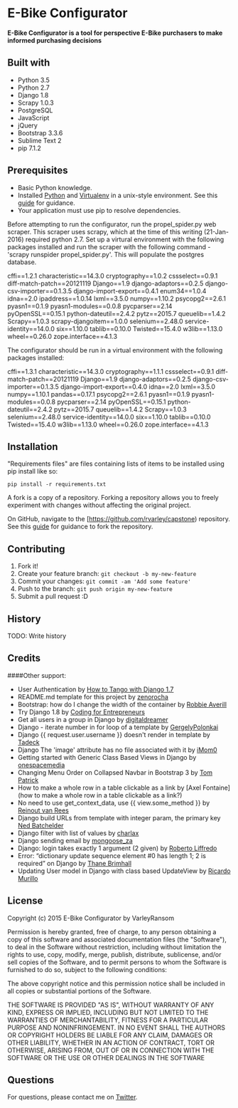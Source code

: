 # E-Bike Configurator

**E-Bike Configurator is a tool for perspective E-Bike purchasers to make informed purchasing decisions**

## Built with

* Python 3.5
* Python 2.7
* Django 1.8
* Scrapy 1.0.3
* PostgreSQL
* JavaScript
* jQuery
* Bootstrap 3.3.6
* Sublime Text 2
* pip 7.1.2


## Prerequisites

* Basic Python knowledge.
* Installed [Python](https://www.python.org) and [Virtualenv](https://github.com/kennethreitz/python-guide/blob/master/docs/dev/virtualenvs.rst) in a unix-style environment. See this [guide](http://docs.python-guide.org/en/latest/starting/install/osx/) for guidance.
* Your application must use pip to resolve dependencies.

Before attempting to run the configurator, run the propel_spider.py web scraper.
This scraper uses scrapy, which at the time of this writing (21-Jan-2016) required
python 2.7.  Set up a virtural environment with the following packages installed and run the scraper
with the following command - 'scrapy runspider propel_spider.py'.  This will populate
the postgres database.

cffi==1.2.1
characteristic==14.3.0
cryptography==1.0.2
cssselect==0.9.1
diff-match-patch==20121119
Django==1.9
django-adaptors==0.2.5
django-csv-importer==0.1.3.5
django-import-export==0.4.1
enum34==1.0.4
idna==2.0
ipaddress==1.0.14
lxml==3.5.0
numpy==1.10.2
psycopg2==2.6.1
pyasn1==0.1.9
pyasn1-modules==0.0.8
pycparser==2.14
pyOpenSSL==0.15.1
python-dateutil==2.4.2
pytz==2015.7
queuelib==1.4.2
Scrapy==1.0.3
scrapy-djangoitem==1.0.0
selenium==2.48.0
service-identity==14.0.0
six==1.10.0
tablib==0.10.0
Twisted==15.4.0
w3lib==1.13.0
wheel==0.26.0
zope.interface==4.1.3

The configurator should be run in a virtual environment with the following packages installed:

cffi==1.3.1
characteristic==14.3.0
cryptography==1.1.1
cssselect==0.9.1
diff-match-patch==20121119
Django==1.9
django-adaptors==0.2.5
django-csv-importer==0.1.3.5
django-import-export==0.4.0
idna==2.0
lxml==3.5.0
numpy==1.10.1
pandas==0.17.1
psycopg2==2.6.1
pyasn1==0.1.9
pyasn1-modules==0.0.8
pycparser==2.14
pyOpenSSL==0.15.1
python-dateutil==2.4.2
pytz==2015.7
queuelib==1.4.2
Scrapy==1.0.3
selenium==2.48.0
service-identity==14.0.0
six==1.10.0
tablib==0.10.0
Twisted==15.4.0
w3lib==1.13.0
wheel==0.26.0
zope.interface==4.1.3



## Installation

"Requirements files" are files containing lists of items to be installed using pip install like so:

`pip install -r requirements.txt`

A fork is a copy of a repository. Forking a repository allows you to freely experiment with changes without affecting the original project. 

On GitHub, navigate to the [https://github.com/rvarley/capstone) repository. See this [guide](https://help.github.com/articles/fork-a-repo/) for guidance to fork the repository.


## Contributing

1. Fork it!
2. Create your feature branch: `git checkout -b my-new-feature`
3. Commit your changes: `git commit -am 'Add some feature'`
4. Push to the branch: `git push origin my-new-feature`
5. Submit a pull request :D

## History

TODO: Write history

## Credits


####Other support:
* User Authentication by [How to Tango with Django 1.7](http://www.tangowithdjango.com/book17/chapters/login.html)
* README.md template for this project by [zenorocha](https://gist.github.com/zenorocha/4526327)
* Bootstrap: how do I change the width of the container by [Robbie Averill](http://stackoverflow.com/questions/15884102/bootstrap-how-do-i-change-the-width-of-the-container)
* Try Django 1.8 by [Coding for Entrepreneurs](https://codingforentrepreneurs.com/projects/try-django-18/)
* Get all users in a group in Django by [digitaldreamer](http://digitaldreamer.net/blog/2010/5/10/get-all-users-group-django/)
* Django - iterate number in for loop of a template by [GergelyPolonkai](http://stackoverflow.com/questions/11481499/django-iterate-number-in-for-loop-of-a-template)
* Django {{ request.user.username }} doesn't render in template by [Tadeck](http://stackoverflow.com/questions/10158871/django-1-4-request-user-username-doesnt-render-in-template)
* Django The 'image' attribute has no file associated with it by [iMom0](http://stackoverflow.com/questions/15322391/django-the-image-attribute-has-no-file-associated-with-it)
* Getting started with Generic Class Based Views in Django by [onespacemedia](http://www.onespacemedia.com/news/2014/feb/5/getting-started-generic-class-based-views-django/)
* Changing Menu Order on Collapsed Navbar in Bootstrap 3 by [Tom Patrick](http://stackoverflow.com/questions/23875090/changing-menu-order-on-collapsed-navbar-in-bootstrap-3)
* How to make a whole row in a table clickable as a link by [Axel Fontaine](how to make a whole row in a table clickable as a link?)
* No need to use get_context_data, use {{ view.some_method }} by [Reinout van Rees](http://reinout.vanrees.org/weblog/2014/05/19/context.html)
* Django build URLs from template with integer param, the primary key [Ned Batchelder](http://stackoverflow.com/questions/11149288/django-build-urls-from-template-with-integer-param-the-primary-key)
* Django filter with list of values by [charlax](http://stackoverflow.com/questions/9304908/django-filter-with-list-of-values)
* Django sending email by [mongoose_za](http://stackoverflow.com/questions/6914687/django-sending-email)
* Django: login takes exactly 1 argument (2 given) by [Roberto Liffredo](http://stackoverflow.com/questions/14111539/django-login-takes-exactly-1-argument-2-given)
* Error: “dictionary update sequence element #0 has length 1; 2 is required” on Django by [Thane Brimhall](http://stackoverflow.com/questions/17610732/error-dictionary-update-sequence-element-0-has-length-1-2-is-required-on-dj)
* Updating User model in Django with class based UpdateView by [Ricardo Murillo](http://stackoverflow.com/questions/6181041/updating-user-model-in-django-with-class-based-updateview)

## License

Copyright (c) 2015 E-Bike Configurator by VarleyRansom

Permission is hereby granted, free of charge, to any person obtaining a copy
of this software and associated documentation files (the "Software"), to deal
in the Software without restriction, including without limitation the rights
to use, copy, modify, merge, publish, distribute, sublicense, and/or sell
copies of the Software, and to permit persons to whom the Software is
furnished to do so, subject to the following conditions:

The above copyright notice and this permission notice shall be included in
all copies or substantial portions of the Software.

THE SOFTWARE IS PROVIDED "AS IS", WITHOUT WARRANTY OF ANY KIND, EXPRESS OR
IMPLIED, INCLUDING BUT NOT LIMITED TO THE WARRANTIES OF MERCHANTABILITY,
FITNESS FOR A PARTICULAR PURPOSE AND NONINFRINGEMENT.  IN NO EVENT SHALL THE
AUTHORS OR COPYRIGHT HOLDERS BE LIABLE FOR ANY CLAIM, DAMAGES OR OTHER
LIABILITY, WHETHER IN AN ACTION OF CONTRACT, TORT OR OTHERWISE, ARISING FROM,
OUT OF OR IN CONNECTION WITH THE SOFTWARE OR THE USE OR OTHER DEALINGS IN
THE SOFTWARE

## Questions

For questions, please contact me on [Twitter](https://twitter.com/ransomv).